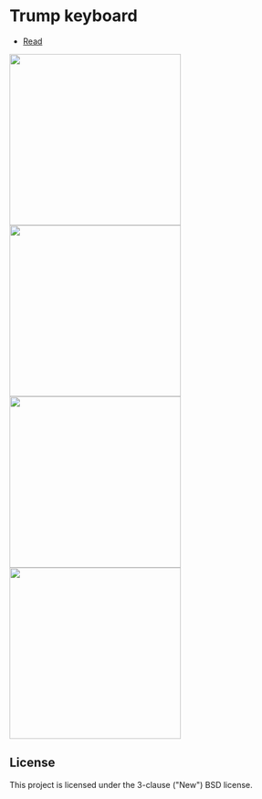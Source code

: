 # Trump keyboard

* <a href="https://medium.com/p/911b782a4b36/">Read</a>

<img src="https://github.com/mortenjust/trump-keyboard/blob/master/UX/demos/tru06.gif?raw=true" width=300>

<img src="https://github.com/mortenjust/trump-keyboard/blob/master/UX/demos/tru07dem.gif?raw=true" width=300>

<img src="https://github.com/mortenjust/trump-keyboard/blob/master/UX/demos/tru08repl2.gif?raw=true" width=300>

<img src="https://github.com/mortenjust/trump-keyboard/blob/master/UX/demos/tru10frienfd.gif?raw=true" width=300>


## License

This project is licensed under the 3-clause ("New") BSD license.
